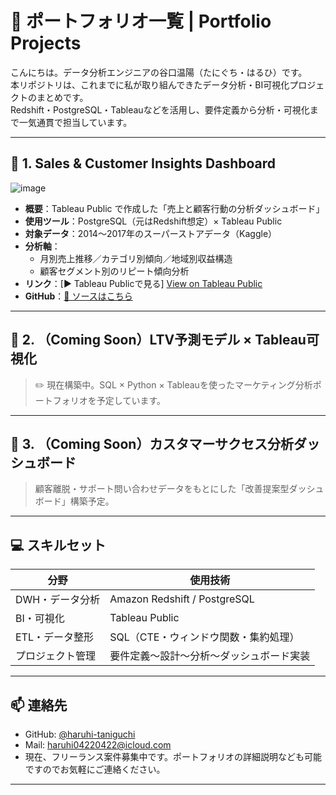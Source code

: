 # 🎯 ポートフォリオ一覧 | Portfolio Projects

こんにちは。データ分析エンジニアの谷口温陽（たにぐち・はるひ）です。  
本リポジトリは、これまでに私が取り組んできたデータ分析・BI可視化プロジェクトのまとめです。  
Redshift・PostgreSQL・Tableauなどを活用し、要件定義から分析・可視化まで一気通貫で担当しています。

---

## 🔹 1. Sales & Customer Insights Dashboard

![image](https://github.com/user-attachments/assets/fbd7ae90-b9ef-46c8-b265-335c3a9410eb)

- **概要**：Tableau Public で作成した「売上と顧客行動の分析ダッシュボード」
- **使用ツール**：PostgreSQL（元はRedshift想定）× Tableau Public
- **対象データ**：2014〜2017年のスーパーストアデータ（Kaggle）
- **分析軸**：
  - 月別売上推移／カテゴリ別傾向／地域別収益構造
  - 顧客セグメント別のリピート傾向分析
- **リンク**：[▶ Tableau Publicで見る] [View on Tableau Public](https://public.tableau.com/app/profile/taniguchi.haruhi/viz/_17518802990720/SalesCustomerInsights)
- **GitHub**：[📁 ソースはこちら](https://github.com/haruhi-taniguchi/tableau-sales-dashboard)

---

## 🔹 2. （Coming Soon）LTV予測モデル × Tableau可視化

> ✏️ 現在構築中。SQL × Python × Tableauを使ったマーケティング分析ポートフォリオを予定しています。

---

## 🔹 3. （Coming Soon）カスタマーサクセス分析ダッシュボード

> 顧客離脱・サポート問い合わせデータをもとにした「改善提案型ダッシュボード」構築予定。

---

## 💻 スキルセット

| 分野               | 使用技術                            |
|--------------------|--------------------------------------|
| DWH・データ分析    | Amazon Redshift / PostgreSQL         |
| BI・可視化         | Tableau Public                       |
| ETL・データ整形    | SQL（CTE・ウィンドウ関数・集約処理）|
| プロジェクト管理   | 要件定義〜設計〜分析〜ダッシュボード実装 |

---

## 📫 連絡先

- GitHub: [@haruhi-taniguchi](https://github.com/haruhi-taniguchi)
- Mail: haruhi04220422@icloud.com
- 現在、フリーランス案件募集中です。ポートフォリオの詳細説明なども可能ですのでお気軽にご連絡ください。

---

